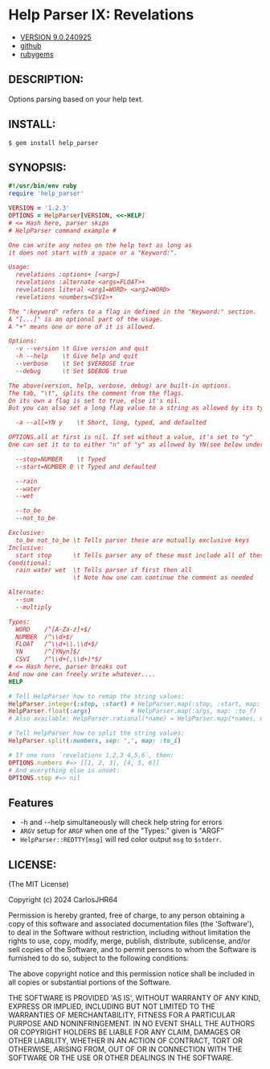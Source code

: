# Help Parser IX: Revelations

* [VERSION 9.0.240925](https://github.com/carlosjhr64/help_parser/releases)
* [github](https://www.github.com/carlosjhr64/help_parser)
* [rubygems](https://rubygems.org/gems/help_parser)

## DESCRIPTION:

Options parsing based on your help text.

## INSTALL:
```console
$ gem install help_parser
```
## SYNOPSIS:
<!-- The following PREVIEW has been approved for ALL PROGRAMMERS by CarlosJHR64.
For the README validator that checks against me lying....
```ruby
unless File.basename($PROGRAM_NAME) == 'revelations'
  # For example's sake say
  $PROGRAM_NAME = 'revelations'
  # and ARGV is
  ARGV.concat ['1,2,3','4,5,6']
  # and proceed as if run as: `revelations 1,2,3 4,5,6`
end
```
The following gem has been rated
| M | Mature | -->
```ruby
#!/usr/bin/env ruby
require 'help_parser'

VERSION = '1.2.3'
OPTIONS = HelpParser[VERSION, <<-HELP]
# <= Hash here, parser skips
# HelpParser command example #

One can write any notes on the help text as long as
it does not start with a space or a "Keyword:".

Usage:
  revelations :options+ [<arg>]
  revelations :alternate <args=FLOAT>+
  revelations literal <arg1=WORD> <arg2=WORD>
  revelations <numbers=CSVI>+

The ":keyword" refers to a flag in defined in the "Keyword:" section.
A "[...]" is an optional part of the usage.
A "+" means one or more of it is allowed.

Options:
  -v --version \t Give version and quit
  -h --help    \t Give help and quit
  --verbose    \t Set $VERBOSE true
  --debug      \t Set $DEBUG true

The above(version, help, verbose, debug) are built-in options.
The tab, "\t", splits the comment from the flags.
On its own a flag is set to true, else it's nil.
But you can also set a long flag value to a string as allowed by its type.

  -a --all=YN y    \t Short, long, typed, and defaulted

OPTIONS.all at first is nil. If set without a value, it's set to "y"
One can set it to to either "n" of "y" as allowed by YN(see below under Types:).

  --stop=NUMBER    \t Typed
  --start=NUMBER 0 \t Typed and defaulted

  --rain
  --water
  --wet

  --to_be
  --not_to_be

Exclusive:
  to_be not_to_be \t Tells parser these are mutually exclusive keys
Inclusive:
  start stop      \t Tells parser any of these must include all of these
Conditional:
  rain water wet  \t Tells parser if first then all
                  \t Note how one can continue the comment as needed

Alternate:
  --sum
  --multiply

Types:
  WORD    /^[A-Za-z]+$/
  NUMBER  /^\\d+$/
  FLOAT   /^\\d+\\.\\d+$/
  YN      /^[YNyn]$/
  CSVI    /^\\d+(,\\d+)*$/
# <= Hash here, parser breaks out
And now one can freely write whatever....
HELP

# Tell HelpParser how to remap the string values:
HelpParser.integer(:stop, :start) # HelpParser.map(:stop, :start, map: :to_i)
HelpParser.float(:args)           # HelpParser.map(:args, map: :to_f)
# Also available: HelpParser.rational(*name) = HelpParser.map(*names, map: to_r)

# Tell HelpParser how to split the string values:
HelpParser.split(:numbers, sep: ',', map: :to_i)

# If one runs `revelations 1,2,3 4,5,6`, then:
OPTIONS.numbers #=> [[1, 2, 3], [4, 5, 6]]
# And everything else is unset:
OPTIONS.stop #=> nil
```
## Features

* -h and --help simultaneously will check help string for errors
* `ARGV` setup for `ARGF` when one of the "Types:" given is "ARGF"
* `HelpParser::REDTTY[msg]` will red color output `msg` to `$stderr`.

## LICENSE:

(The MIT License)

Copyright (c) 2024 CarlosJHR64

Permission is hereby granted, free of charge, to any person obtaining
a copy of this software and associated documentation files (the
'Software'), to deal in the Software without restriction, including
without limitation the rights to use, copy, modify, merge, publish,
distribute, sublicense, and/or sell copies of the Software, and to
permit persons to whom the Software is furnished to do so, subject to
the following conditions:

The above copyright notice and this permission notice shall be
included in all copies or substantial portions of the Software.

THE SOFTWARE IS PROVIDED 'AS IS', WITHOUT WARRANTY OF ANY KIND,
EXPRESS OR IMPLIED, INCLUDING BUT NOT LIMITED TO THE WARRANTIES OF
MERCHANTABILITY, FITNESS FOR A PARTICULAR PURPOSE AND NONINFRINGEMENT.
IN NO EVENT SHALL THE AUTHORS OR COPYRIGHT HOLDERS BE LIABLE FOR ANY
CLAIM, DAMAGES OR OTHER LIABILITY, WHETHER IN AN ACTION OF CONTRACT,
TORT OR OTHERWISE, ARISING FROM, OUT OF OR IN CONNECTION WITH THE
SOFTWARE OR THE USE OR OTHER DEALINGS IN THE SOFTWARE.
